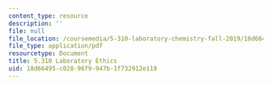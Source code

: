 ```yaml
---
content_type: resource
description: ''
file: null
file_location: /coursemedia/5-310-laboratory-chemistry-fall-2019/18d66495c02896f9947b1f732912e119_MIT5_310F19_ethics.pdf
file_type: application/pdf
resourcetype: Document
title: 5.310 Laboratory Ethics
uid: 18d66495-c028-96f9-947b-1f732912e119
---
```

